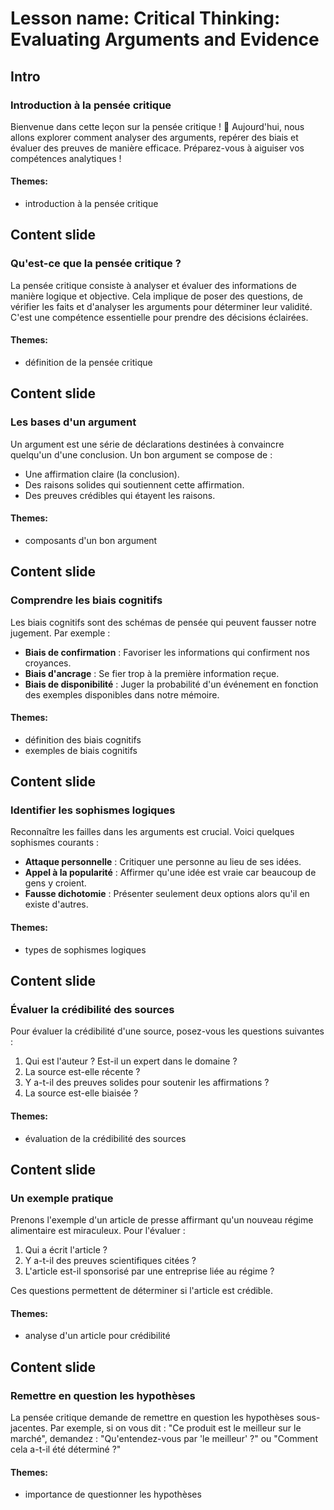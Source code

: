 # Lesson name: Critical Thinking: Evaluating Arguments and Evidence

## Intro

### Introduction à la pensée critique

Bienvenue dans cette leçon sur la pensée critique ! 🌟 Aujourd'hui, nous allons explorer comment analyser des arguments, repérer des biais et évaluer des preuves de manière efficace. Préparez-vous à aiguiser vos compétences analytiques !

#### **Themes:**
- introduction à la pensée critique

## Content slide

### Qu'est-ce que la pensée critique ?

La pensée critique consiste à analyser et évaluer des informations de manière logique et objective. Cela implique de poser des questions, de vérifier les faits et d'analyser les arguments pour déterminer leur validité. C'est une compétence essentielle pour prendre des décisions éclairées.

#### **Themes:**
- définition de la pensée critique

## Content slide

### Les bases d'un argument

Un argument est une série de déclarations destinées à convaincre quelqu'un d'une conclusion. Un bon argument se compose de :

- Une affirmation claire (la conclusion).
- Des raisons solides qui soutiennent cette affirmation.
- Des preuves crédibles qui étayent les raisons.

#### **Themes:**
- composants d'un bon argument

## Content slide

### Comprendre les biais cognitifs

Les biais cognitifs sont des schémas de pensée qui peuvent fausser notre jugement. Par exemple :

- **Biais de confirmation** : Favoriser les informations qui confirment nos croyances.
- **Biais d'ancrage** : Se fier trop à la première information reçue.
- **Biais de disponibilité** : Juger la probabilité d'un événement en fonction des exemples disponibles dans notre mémoire.

#### **Themes:**
- définition des biais cognitifs
- exemples de biais cognitifs

## Content slide

### Identifier les sophismes logiques

Reconnaître les failles dans les arguments est crucial. Voici quelques sophismes courants :

- **Attaque personnelle** : Critiquer une personne au lieu de ses idées.
- **Appel à la popularité** : Affirmer qu'une idée est vraie car beaucoup de gens y croient.
- **Fausse dichotomie** : Présenter seulement deux options alors qu'il en existe d'autres.

#### **Themes:**
- types de sophismes logiques

## Content slide

### Évaluer la crédibilité des sources

Pour évaluer la crédibilité d'une source, posez-vous les questions suivantes :

1. Qui est l'auteur ? Est-il un expert dans le domaine ?
2. La source est-elle récente ?
3. Y a-t-il des preuves solides pour soutenir les affirmations ?
4. La source est-elle biaisée ?

#### **Themes:**
- évaluation de la crédibilité des sources

## Content slide

### Un exemple pratique

Prenons l'exemple d'un article de presse affirmant qu'un nouveau régime alimentaire est miraculeux. Pour l'évaluer :

1. Qui a écrit l'article ?
2. Y a-t-il des preuves scientifiques citées ?
3. L'article est-il sponsorisé par une entreprise liée au régime ?

Ces questions permettent de déterminer si l'article est crédible.

#### **Themes:**
- analyse d'un article pour crédibilité

## Content slide

### Remettre en question les hypothèses

La pensée critique demande de remettre en question les hypothèses sous-jacentes. Par exemple, si on vous dit : "Ce produit est le meilleur sur le marché", demandez : "Qu'entendez-vous par 'le meilleur' ?" ou "Comment cela a-t-il été déterminé ?"

#### **Themes:**
- importance de questionner les hypothèses
